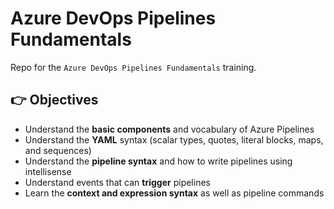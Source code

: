 # Azure DevOps Pipelines Fundamentals

Repo for the `Azure DevOps Pipelines Fundamentals` training.

## 👉 Objectives

- Understand the __basic components__ and vocabulary of Azure Pipelines
- Understand the __YAML__ syntax (scalar types, quotes, literal blocks, maps, and sequences)
- Understand the __pipeline syntax__ and how to write pipelines using intellisense
- Understand events that can __trigger__ pipelines
- Learn the __context and expression syntax__ as well as pipeline commands
